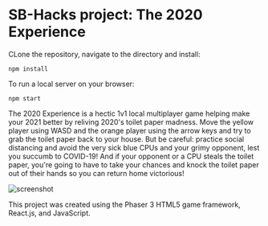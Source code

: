 # SB-Hacks project: The 2020 Experience

CLone the repository, navigate to the directory and install:
<pre><code>npm install
</code></pre>

To run a local server on your browser:
<pre><code>npm start
</code></pre>


The 2020 Experience is a hectic 1v1 local multiplayer game helping make your 2021 better by reliving 2020's toilet paper madness. Move the yellow player using WASD and the orange player using the arrow keys and try to grab the toilet paper back to your house. But be careful: practice social distancing and avoid the very sick blue CPUs and your grimy opponent, lest you succumb to COVID-19! And if your opponent or a CPU steals the toilet paper, you're going to have to take your chances and knock the toilet paper out of their hands so you can return home victorious!

![screenshot](https://github.com/danielsdai/SB-Hacks/blob/main/screenshot.JPG)

This project was created using the Phaser 3 HTML5 game framework, React.js, and JavaScript.
